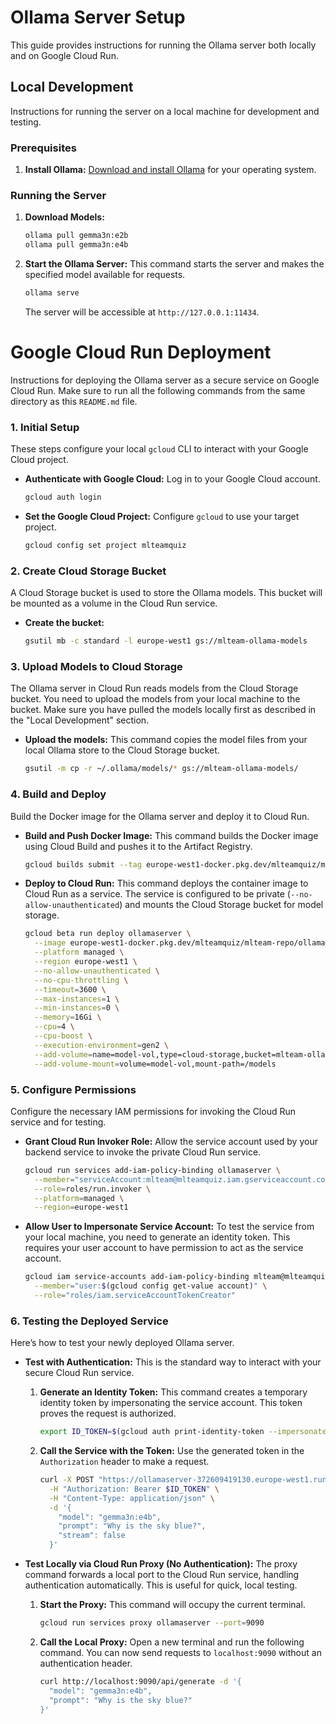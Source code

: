 # Ollama Server Setup

This guide provides instructions for running the Ollama server both locally and on Google Cloud Run.

## Local Development

Instructions for running the server on a local machine for development and testing.

### Prerequisites

1.  **Install Ollama:** [Download and install Ollama](https://ollama.com/download) for your operating system.

### Running the Server

1.  **Download Models:**
    ```sh
    ollama pull gemma3n:e2b
    ollama pull gemma3n:e4b
    ```

2.  **Start the Ollama Server:**
    This command starts the server and makes the specified model available for requests.
    ```sh
    ollama serve
    ```
    The server will be accessible at `http://127.0.0.1:11434`.

# Google Cloud Run Deployment

Instructions for deploying the Ollama server as a secure service on Google Cloud Run. Make sure to run all the following commands from the same directory as this `README.md` file.

### 1. Initial Setup

These steps configure your local `gcloud` CLI to interact with your Google Cloud project.

*   **Authenticate with Google Cloud:**
    Log in to your Google Cloud account.
    ```sh
    gcloud auth login
    ```

*   **Set the Google Cloud Project:**
    Configure `gcloud` to use your target project.
    ```sh
    gcloud config set project mlteamquiz
    ```

### 2. Create Cloud Storage Bucket

A Cloud Storage bucket is used to store the Ollama models. This bucket will be mounted as a volume in the Cloud Run service.

*   **Create the bucket:**
    ```sh
    gsutil mb -c standard -l europe-west1 gs://mlteam-ollama-models
    ```

### 3. Upload Models to Cloud Storage

The Ollama server in Cloud Run reads models from the Cloud Storage bucket. You need to upload the models from your local machine to the bucket. Make sure you have pulled the models locally first as described in the "Local Development" section.

*   **Upload the models:**
    This command copies the model files from your local Ollama store to the Cloud Storage bucket.
    ```sh
    gsutil -m cp -r ~/.ollama/models/* gs://mlteam-ollama-models/
    ```

### 4. Build and Deploy

Build the Docker image for the Ollama server and deploy it to Cloud Run.

*   **Build and Push Docker Image:**
    This command builds the Docker image using Cloud Build and pushes it to the Artifact Registry.
    ```sh
    gcloud builds submit --tag europe-west1-docker.pkg.dev/mlteamquiz/mlteam-repo/ollama_server:latest .
    ```

*   **Deploy to Cloud Run:**
    This command deploys the container image to Cloud Run as a service. The service is configured to be private (`--no-allow-unauthenticated`) and mounts the Cloud Storage bucket for model storage.
    ```sh
    gcloud beta run deploy ollamaserver \
      --image europe-west1-docker.pkg.dev/mlteamquiz/mlteam-repo/ollama_server:latest \
      --platform managed \
      --region europe-west1 \
      --no-allow-unauthenticated \
      --no-cpu-throttling \
      --timeout=3600 \
      --max-instances=1 \
      --min-instances=0 \
      --memory=16Gi \
      --cpu=4 \
      --cpu-boost \
      --execution-environment=gen2 \
      --add-volume=name=model-vol,type=cloud-storage,bucket=mlteam-ollama-models \
      --add-volume-mount=volume=model-vol,mount-path=/models
    ```

### 5. Configure Permissions

Configure the necessary IAM permissions for invoking the Cloud Run service and for testing.

*   **Grant Cloud Run Invoker Role:**
    Allow the service account used by your backend service to invoke the private Cloud Run service.
    ```sh
    gcloud run services add-iam-policy-binding ollamaserver \
      --member="serviceAccount:mlteam@mlteamquiz.iam.gserviceaccount.com" \
      --role=roles/run.invoker \
      --platform=managed \
      --region=europe-west1
    ```

*   **Allow User to Impersonate Service Account:**
    To test the service from your local machine, you need to generate an identity token. This requires your user account to have permission to act as the service account.
    ```sh
    gcloud iam service-accounts add-iam-policy-binding mlteam@mlteamquiz.iam.gserviceaccount.com \
      --member="user:$(gcloud config get-value account)" \
      --role="roles/iam.serviceAccountTokenCreator"
    ```

### 6. Testing the Deployed Service

Here’s how to test your newly deployed Ollama server.

*   **Test with Authentication:**
    This is the standard way to interact with your secure Cloud Run service.

    1.  **Generate an Identity Token:**
        This command creates a temporary identity token by impersonating the service account. This token proves the request is authorized.
        ```sh
        export ID_TOKEN=$(gcloud auth print-identity-token --impersonate-service-account="mlteam@mlteamquiz.iam.gserviceaccount.com" --audiences="https://ollamaserver-372609419130.europe-west1.run.app")
        ```

    2.  **Call the Service with the Token:**
        Use the generated token in the `Authorization` header to make a request.
        ```sh
        curl -X POST "https://ollamaserver-372609419130.europe-west1.run.app/api/generate" \
          -H "Authorization: Bearer $ID_TOKEN" \
          -H "Content-Type: application/json" \
          -d '{
            "model": "gemma3n:e4b",
            "prompt": "Why is the sky blue?",
            "stream": false
          }'
        ```

*   **Test Locally via Cloud Run Proxy (No Authentication):**
    The proxy command forwards a local port to the Cloud Run service, handling authentication automatically. This is useful for quick, local testing.

    1.  **Start the Proxy:**
        This command will occupy the current terminal.
        ```sh
        gcloud run services proxy ollamaserver --port=9090
        ```

    2.  **Call the Local Proxy:**
        Open a new terminal and run the following command. You can now send requests to `localhost:9090` without an authentication header.
        ```sh
        curl http://localhost:9090/api/generate -d '{
          "model": "gemma3n:e4b",
          "prompt": "Why is the sky blue?"
        }'
        ```